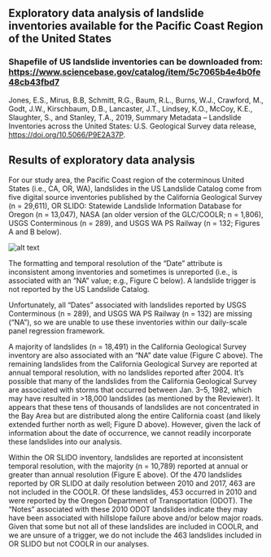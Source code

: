 ## Exploratory data analysis of landslide inventories available for the Pacific Coast Region of the United States

### Shapefile of US landslide inventories can be downloaded from: https://www.sciencebase.gov/catalog/item/5c7065b4e4b0fe48cb43fbd7

Jones, E.S., Mirus, B.B, Schmitt, R.G., Baum, R.L., Burns, W.J., Crawford, M., Godt, J.W., Kirschbaum, D.B., Lancaster, J.T., Lindsey, K.O., McCoy, K.E., Slaughter, S., and Stanley, T.A., 2019, Summary Metadata – Landslide Inventories across the United States: U.S. Geological Survey data release, https://doi.org/10.5066/P9E2A37P.

## Results of exploratory data analysis

For our study area, the Pacific Coast region of the coterminous United States (i.e., CA, OR, WA), landslides in the US Landslide Catalog come from five digital source inventories published by the California Geological Survey (n = 29,611), OR SLIDO: Statewide Landslide Information Database for Oregon (n = 13,047), NASA (an older version of the GLC/COOLR; n = 1,806), USGS Conterminous (n = 289), and USGS WA PS Railway (n = 132; Figures A and B below). 

![alt text](https://github.com/ec-johnston/landslide-inventories/blob/main/plots/Figures_A_B.png)

The formatting and temporal resolution of the “Date” attribute is inconsistent among inventories and sometimes is unreported (i.e., is associated with an “NA” value; e.g., Figure C below). A landslide trigger is not reported by the US Landslide Catalog. 

Unfortunately, all “Dates” associated with landslides reported by USGS Conterminous (n = 289), and USGS WA PS Railway (n = 132) are missing (“NA”), so we are unable to use these inventories within our daily-scale panel regression framework. 

A majority of landslides (n = 18,491) in the California Geological Survey inventory are also associated with an “NA” date value (Figure C above). The remaining landslides from the California Geological Survey are reported at annual temporal resolution, with no landslides reported after 2004.  It’s possible that many of the landslides from the California Geological Survey are associated with storms that occurred between Jan. 3–5, 1982, which may have resulted in >18,000 landslides (as mentioned by the Reviewer). It appears that these tens of thousands of landslides are not concentrated in the Bay Area but are distributed along the entire California coast (and likely extended further north as well; Figure D above). However, given the lack of information about the date of occurrence, we cannot readily incorporate these landslides into our analysis. 

Within the OR SLIDO inventory, landslides are reported at inconsistent temporal resolution, with the majority (n = 10,789) reported at annual or greater than annual resolution (Figure E above). Of the 470 landslides reported by OR SLIDO at daily resolution between 2010 and 2017, 463 are not included in the COOLR. Of these landslides, 453 occurred in 2010 and were reported by the Oregon Department of Transportation (ODOT). The “Notes” associated with these 2010 ODOT landslides indicate they may have been associated with hillslope failure above and/or below major roads. Given that some but not all of these landslides are included in COOLR, and we are unsure of a trigger, we do not include the 463 landslides included in OR SLIDO but not COOLR in our analyses. 
